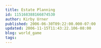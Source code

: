 ```yaml
---
title: Estate Planning
id: 115168388166874530
author: Kirby Urner
published: 2006-06-30T09:22:00.000-07:00
updated: 2006-11-15T11:43:22.106-08:00
blog: world_game
tags: 
---
```


